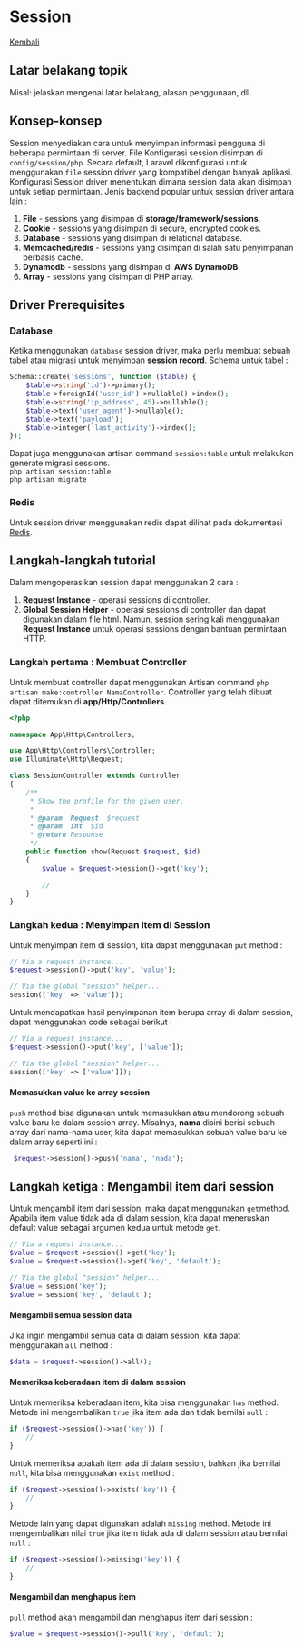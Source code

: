 # Session

[Kembali](readme.md)

## Latar belakang topik

Misal: jelaskan mengenai latar belakang, alasan penggunaan, dll.

## Konsep-konsep
Session menyediakan cara untuk menyimpan informasi pengguna di beberapa permintaan di server. File Konfigurasi session disimpan di `config/session/php`. Secara default, Laravel dikonfigurasi untuk menggunakan `file` session driver yang kompatibel dengan banyak aplikasi. Konfigurasi Session driver menentukan dimana session data akan disimpan untuk setiap permintaan. Jenis backend popular untuk session driver antara lain :
1. **File** - sessions yang disimpan di **storage/framework/sessions**.
2. **Cookie** - sessions yang disimpan di secure, encrypted cookies.
3. **Database** - sessions yang disimpan di relational database.
4. **Memcached/redis** - sessions yang disimpan di salah satu penyimpanan berbasis cache.
5. **Dynamodb** - sessions yang disimpan di **AWS DynamoDB**
6. **Array** - sessions yang disimpan di PHP array.

## Driver Prerequisites
### Database
Ketika menggunakan `database` session driver, maka perlu membuat sebuah tabel atau migrasi untuk menyimpan **session record**. Schema untuk tabel :
```php
Schema::create('sessions', function ($table) {
    $table->string('id')->primary();
    $table->foreignId('user_id')->nullable()->index();
    $table->string('ip_address', 45)->nullable();
    $table->text('user_agent')->nullable();
    $table->text('payload');
    $table->integer('last_activity')->index();
});
```
Dapat juga menggunakan artisan command `session:table` untuk melakukan generate migrasi sessions.<br>
`php artisan session:table`<br>
`php artisan migrate`

### Redis
Untuk session driver menggunakan redis dapat dilihat pada dokumentasi [Redis](https://laravel.com/docs/8.x/redis#configuration).

## Langkah-langkah tutorial
Dalam mengoperasikan session dapat menggunakan 2 cara :
1. **Request Instance** - operasi sessions di controller.
2. **Global Session Helper** - operasi sessions di controller dan dapat digunakan dalam file html.
Namun, session sering kali menggunakan **Request Instance** untuk operasi sessions dengan bantuan permintaan HTTP.

### Langkah pertama : Membuat Controller
Untuk membuat controller dapat menggunakan Artisan command `php artisan make:controller NamaController`. 
Controller yang telah dibuat dapat ditemukan di **app/Http/Controllers**. 
```php
<?php

namespace App\Http\Controllers;

use App\Http\Controllers\Controller;
use Illuminate\Http\Request;

class SessionController extends Controller
{
    /**
     * Show the profile for the given user.
     *
     * @param  Request  $request
     * @param  int  $id
     * @return Response
     */
    public function show(Request $request, $id)
    {
        $value = $request->session()->get('key');

        //
    }
}
```
### Langkah kedua : Menyimpan item di Session
Untuk menyimpan item di session, kita dapat menggunakan `put` method :
```php
// Via a request instance...
$request->session()->put('key', 'value');

// Via the global "session" helper...
session(['key' => 'value']);
```
Untuk mendapatkan hasil penyimpanan item berupa array di dalam session, dapat menggunakan code sebagai berikut :
```php
// Via a request instance...
$request->session()->put('key', ['value']);

// Via the global "session" helper...
session(['key' => ['value']]);
```
#### Memasukkan value ke array session
`push` method bisa digunakan untuk memasukkan atau mendorong sebuah value baru ke dalam session array. Misalnya, **nama** disini berisi sebuah array dari nama-nama user, kita dapat memasukkan sebuah value baru ke dalam array seperti ini :
```php
 $request->session()->push('nama', 'nada');
 ```
## Langkah ketiga : Mengambil item dari session
Untuk mengambil item dari session, maka dapat menggunakan `get`method. Apabila item value tidak ada di dalam session, kita dapat meneruskan default value sebagai argumen kedua untuk metode `get`. 
```php
// Via a request instance...
$value = $request->session()->get('key');
$value = $request->session()->get('key', 'default');

// Via the global "session" helper...
$value = session('key');
$value = session('key', 'default');
```
#### Mengambil semua session data 
Jika ingin mengambil semua data di dalam session, kita dapat menggunakan `all` method :
```php
$data = $request->session()->all();
```
#### Memeriksa keberadaan item di dalam session
Untuk memeriksa keberadaan item, kita bisa menggunakan `has` method. Metode ini mengembalikan `true` jika item ada dan tidak bernilai `null` :
```php
if ($request->session()->has('key')) {
    //
}
```
Untuk memeriksa apakah item ada di dalam session, bahkan jika bernilai `null`, kita bisa menggunakan `exist` method :
```php
if ($request->session()->exists('key')) {
    //
}
```
Metode lain yang dapat digunakan adalah `missing` method. Metode ini mengembalikan nilai `true` jika item tidak ada di dalam session atau bernilai `null` :
```php
if ($request->session()->missing('key')) {
    //
}
```
#### Mengambil dan menghapus item
`pull` method akan mengambil dan menghapus item dari session :
```php
$value = $request->session()->pull('key', 'default');
```

